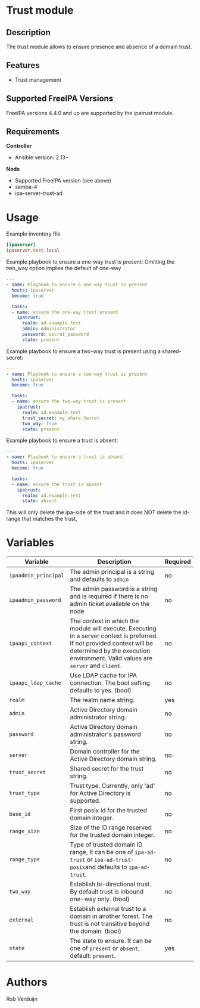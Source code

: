 Trust module
============

Description
-----------

The trust module allows to ensure presence and absence of a domain trust.

Features
--------

* Trust management

Supported FreeIPA Versions
--------------------------

FreeIPA versions 4.4.0 and up are supported by the ipatrust module.

Requirements
------------

**Controller**

* Ansible version: 2.13+

**Node**

* Supported FreeIPA version (see above)
* samba-4
* ipa-server-trust-ad

Usage
=====

Example inventory file

```ini
[ipaserver]
ipaserver.test.local
```

Example playbook to ensure a one-way trust is present:
Omitting the two_way option implies the default of one-way

```yaml
---
- name: Playbook to ensure a one-way trust is present
  hosts: ipaserver
  become: true

  tasks:
  - name: ensure the one-way trust present
    ipatrust:
      realm: ad.example.test
      admin: Administrator
      password: secret_password
      state: present
```

Example playbook to ensure a two-way trust is present using a shared-secret:

```yaml
---
- name: Playbook to ensure a two-way trust is present
  hosts: ipaserver
  become: true

  tasks:
  - name: ensure the two-way trust is present
    ipatrust:
      realm: ad.example.test
      trust_secret: my_share_Secret
      two_way: True
      state: present
```

Example playbook to ensure a trust is absent:

```yaml
---
- name: Playbook to ensure a trust is absent
  hosts: ipaserver
  become: true

  tasks:
  - name: ensure the trust is absent
    ipatrust:
      realm: ad.example.test
      state: absent
```

This will only delete the ipa-side of the trust and it does NOT delete the id-range that matches the trust,

Variables
=========

Variable | Description | Required
-------- | ----------- | --------
`ipaadmin_principal` | The admin principal is a string and defaults to `admin` | no
`ipaadmin_password` | The admin password is a string and is required if there is no admin ticket available on the node | no
`ipaapi_context` | The context in which the module will execute. Executing in a server context is preferred. If not provided context will be determined by the execution environment. Valid values are `server` and `client`. | no
`ipaapi_ldap_cache` | Use LDAP cache for IPA connection. The bool setting defaults to yes. (bool) | no
`realm` | The realm name string. | yes
`admin` | Active Directory domain administrator string. | no
`password` | Active Directory domain administrator's password string. | no
`server` | Domain controller for the Active Directory domain string. | no
`trust_secret` | Shared secret for the trust string. | no
`trust_type` | Trust type. Currently, only 'ad' for Active Directory is supported. | no
`base_id` | First posix id for the trusted domain integer. | no
`range_size` | Size of the ID range reserved for the trusted domain integer. | no
`range_type` | Type of trusted domain ID range, It can be one of `ipa-ad-trust` or `ipa-ad-trust-posix`and defaults to `ipa-ad-trust`. | no
`two_way` | Establish bi-directional trust. By default trust is inbound one-way only. (bool) | no
`external` | Establish external trust to a domain in another forest. The trust is not transitive beyond the domain. (bool) | no
`state` | The state to ensure. It can be one of `present` or `absent`, default: `present`. | yes

Authors
=======

Rob Verduijn
